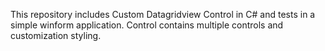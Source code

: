 This repository includes Custom Datagridview Control in C# and tests in a simple winform application.
Control contains multiple controls and customization styling.
